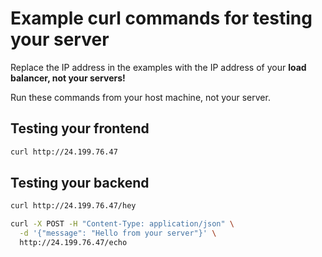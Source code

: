 # Example curl commands for testing your server

Replace the IP address in the examples with the IP address of your **load balancer, not your servers!**

Run these commands from your host machine, not your server.

## Testing your frontend

```bash
curl http://24.199.76.47
```

## Testing your backend

```bash
curl http://24.199.76.47/hey
```

```bash
curl -X POST -H "Content-Type: application/json" \
  -d '{"message": "Hello from your server"}' \
  http://24.199.76.47/echo
```

